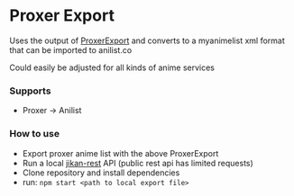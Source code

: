 # Proxer Export

Uses the output of [ProxerExport](https://github.com/PryosCode/ProxerExport) and converts to a myanimelist xml format that can be imported to anilist.co

Could easily be adjusted for all kinds of anime services

### Supports

-   Proxer -> Anilist

### How to use

- Export proxer anime list with the above ProxerExport
- Run a local [jikan-rest](https://github.com/jikan-me/jikan-rest) API (public rest api has limited requests)
- Clone repository and install dependencies
- run: `npm start <path to local export file>`